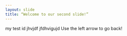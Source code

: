 ```yaml
---
layout: slide
title: “Welcome to our second slide!”
---
```

my test id jhvjdf
jfdhvigujd
Use the left arrow to go back!
